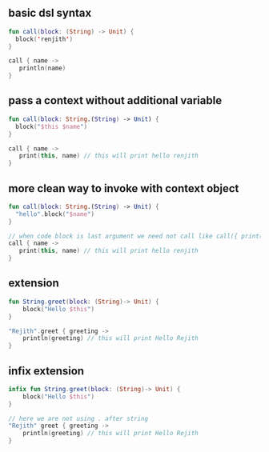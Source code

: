 
## basic dsl syntax 

```kotlin
fun call(block: (String) -> Unit) {
  block('renjith')
}

call { name ->
   println(name)
}
```
## pass a context without additional variable
```kotlin
fun call(block: String.(String) -> Unit) {
  block("$this $name") 
}

call { name ->
   print(this, name) // this will print hello renjith
}
```

## more clean way to invoke with context object

```kotlin
fun call(block: String.(String) -> Unit) {
  "hello".block("$name") 
}

// when code block is last argument we need not call like call({ print(this)})
call { name ->
   print(this, name) // this will print hello renjith
}
```

## extension

```kotlin
fun String.greet(block: (String)-> Unit) {
    block("Hello $this")
}

"Rejith".greet { greeting ->
    println(greeting) // this will print Hello Rejith
}
```

## infix extension 
```kotlin
infix fun String.greet(block: (String)-> Unit) {
    block("Hello $this")
}

// here we are not using . after string
"Rejith" greet { greeting -> 
    println(greeting) // this will print Hello Rejith
}
```
